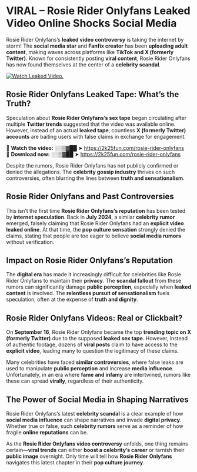# VIRAL – Rosie Rider Onlyfans Leaked Video Online Shocks Social Media 

Rosie Rider Onlyfans’s **leaked video controversy** is taking the internet by storm! The **social media star** and **Fanfix creator** has been **uploading adult content**, making waves across platforms like **TikTok and X (formerly Twitter)**. Known for consistently posting **viral content**, Rosie Rider Onlyfans has now found themselves at the center of a **celebrity scandal**.  

[![Watch Leaked Video.](https://miro.medium.com/v2/resize:fit:828/format:webp/1*cilzJN44JGOrTw9NJCrNHA.gif "Watch Leaked Video")](https://2k25fun.com/rosie-rider-onlyfans)

## **Rosie Rider Onlyfans Leaked Tape: What’s the Truth?**  
Speculation about **Rosie Rider Onlyfans’s sex tape** began circulating after multiple **Twitter trends** suggested that the video was available online. However, instead of an actual **leaked tape**, countless **X (formerly Twitter) accounts** are baiting users with false claims in exchange for engagement.  

🔹 **Watch the video:** ░░▒▓██ ➤ https://2k25fun.com/rosie-rider-onlyfans  
🔹 **Download now:** ░░▒▓██ ➤ https://2k25fun.com/rosie-rider-onlyfans  

Despite the rumors, Rosie Rider Onlyfans has not publicly confirmed or denied the allegations. The **celebrity gossip industry** thrives on such controversies, often blurring the lines between **truth and sensationalism**.  

## **Rosie Rider Onlyfans and Past Controversies**  
This isn’t the first time **Rosie Rider Onlyfans’s reputation** has been tested by **internet speculation**. Back in **July 2024**, a similar **celebrity rumor** emerged, falsely claiming that Rosie Rider Onlyfans had an **explicit video leaked online**. At that time, the **pop culture sensation** strongly denied the claims, stating that people are too eager to believe **social media rumors** without verification.  

## **Impact on Rosie Rider Onlyfans’s Reputation**  
The **digital era** has made it increasingly difficult for celebrities like Rosie Rider Onlyfans to maintain their **privacy**. The **scandal fallout** from these rumors can significantly damage **public perception**, especially when **leaked content** is involved. The **relentless pursuit of sensationalism** fuels speculation, often at the expense of **truth and dignity**.  

## **Rosie Rider Onlyfans Videos: Real or Clickbait?**  
On **September 16**, Rosie Rider Onlyfans became the top **trending topic on X (formerly Twitter)** due to the supposed **leaked sex tape**. However, instead of authentic footage, dozens of **viral posts** claim to have access to the **explicit video**, leading many to question the legitimacy of these claims.  

Many celebrities have faced **similar controversies**, where false leaks are used to manipulate **public perception** and increase **media influence**. Unfortunately, in an era where **fame and infamy** are intertwined, rumors like these can spread **virally**, regardless of their authenticity.  

## **The Power of Social Media in Shaping Narratives**  
Rosie Rider Onlyfans’s latest **celebrity scandal** is a clear example of how **social media influence** can shape narratives and invade **digital privacy**. Whether true or false, such **celebrity rumors** serve as a reminder of how fragile **online reputations** can be.  

As the **Rosie Rider Onlyfans video controversy** unfolds, one thing remains certain—**viral trends** can either **boost a celebrity’s career** or tarnish their **public image** overnight. Only time will tell how **Rosie Rider Onlyfans** navigates this latest chapter in their **pop culture journey**. 